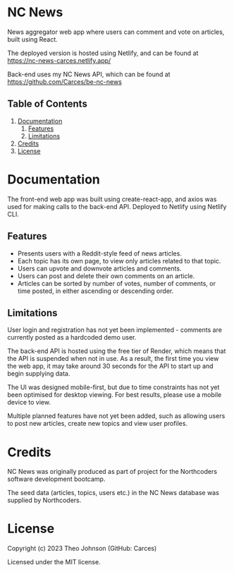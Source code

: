 # NC News

News aggregator web app where users can comment and vote on articles, built using React.

The deployed version is hosted using Netlify, and can be found at https://nc-news-carces.netlify.app/

Back-end uses my NC News API, which can be found at https://github.com/Carces/be-nc-news

## Table of Contents

1.  [Documentation](#documentation)
    1.  [Features](#features)
    2.  [Limitations](#limitations)
2.  [Credits](#credits)
3.  [License](#support)

# Documentation

The front-end web app was built using create-react-app, and axios was used for making calls to the back-end API.
Deployed to Netlify using Netlify CLI.

## Features

- Presents users with a Reddit-style feed of news articles.
- Each topic has its own page, to view only articles related to that topic.
- Users can upvote and downvote articles and comments.
- Users can post and delete their own comments on an article.
- Articles can be sorted by number of votes, number of comments, or time posted, in either ascending or descending order.

## Limitations

User login and registration has not yet been implemented - comments are currently posted as a hardcoded demo user.

The back-end API is hosted using the free tier of Render, which means that the API is suspended when not in use.
As a result, the first time you view the web app, it may take around 30 seconds for the API to start up and begin supplying data.

The UI was designed mobile-first, but due to time constraints has not yet been optimised for desktop viewing. 
For best results, please use a mobile device to view.

Multiple planned features have not yet been added, such as allowing users to post new articles, create new topics and view user profiles.

# Credits

NC News was originally produced as part of project for the Northcoders software development bootcamp.

The seed data (articles, topics, users etc.) in the NC News database was supplied by Northcoders.

# License

Copyright (c) 2023 Theo Johnson (GitHub: Carces)

Licensed under the MIT license.

